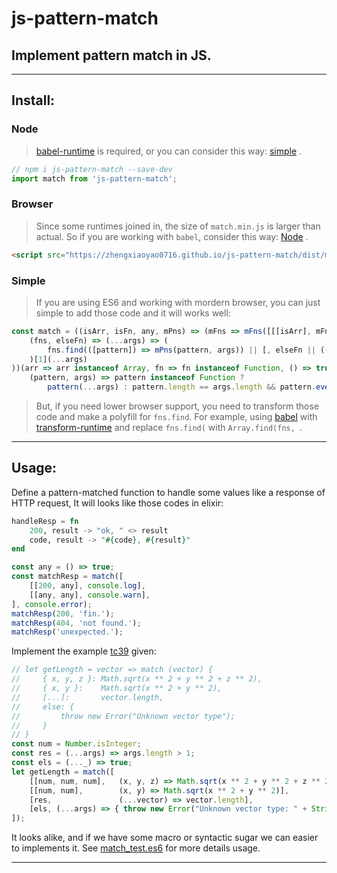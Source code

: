 # js-pattern-match
## Implement pattern match in JS.

***
## Install:
### Node
> [babel-runtime][transform-runtime] is required, or you can consider this way: [simple](#Simple) .
``` javascript
// npm i js-pattern-match --save-dev
import match from 'js-pattern-match';
```

### Browser
> Since some runtimes joined in, the size of `match.min.js` is larger than actual. So if you are working with `babel`, consider this way: [Node](#Node) .
``` html
<script src="https://zhengxiaoyao0716.github.io/js-pattern-match/dist/match.min.js"></script>
```

### Simple
> If you are using ES6 and working with mordern browser, you can just simple to add those code and it will works well:
``` javascript
const match = ((isArr, isFn, any, mPns) => (mFns => mFns([[[isArr], mFns], [[isArr, isFn], mFns], [[any, isArr], mPns]]))(
    (fns, elseFn) => (...args) => (
        fns.find(([pattern]) => mPns(pattern, args)) || [, elseFn || ((...args) => { throw new Error('no matched pattern.'); })]
    )[1](...args)
))(arr => arr instanceof Array, fn => fn instanceof Function, () => true,
    (pattern, args) => pattern instanceof Function ?
        pattern(...args) : pattern.length == args.length && pattern.every((p, i) => p instanceof Function ? p(args[i]) : p === args[i]));
```
> But, if you need lower browser support, you need to transform those code and make a polyfill for `fns.find`. For example, using [babel](https://babeljs.io) with [transform-runtime][] and replace `fns.find(` with `Array.find(fns, `.

***
## Usage:
Define a pattern-matched function to handle some values like a response of HTTP request, It will looks like those codes in elixir:
``` elixir
handleResp = fn
    200, result -> "ok, " <> result
    code, result -> "#{code}, #{result}"
end
```
``` javascript
const any = () => true;
const matchResp = match([
    [[200, any], console.log],
    [[any, any], console.warn],
], console.error);
matchResp(200, 'fin.');
matchResp(404, 'not found.');
matchResp('unexpected.');
```

Implement the example [tc39]((https://github.com/tc39/proposal-pattern-matching#ecmascript-pattern-matching-syntax)) given:
``` javascript
// let getLength = vector => match (vector) {
//     { x, y, z }: Math.sqrt(x ** 2 + y ** 2 + z ** 2),
//     { x, y }:    Math.sqrt(x ** 2 + y ** 2),
//     [...]:       vector.length,
//     else: {
//         throw new Error("Unknown vector type");
//     }
// }
const num = Number.isInteger;
const res = (...args) => args.length > 1;
const els = (..._) => true;
let getLength = match([
    [[num, num, num],   (x, y, z) => Math.sqrt(x ** 2 + y ** 2 + z ** 2)],
    [[num, num],        (x, y) => Math.sqrt(x ** 2 + y ** 2)],
    [res,               (...vector) => vector.length],
    [els, (...args) => { throw new Error("Unknown vector type: " + String(args)); }]
]);
```

It looks alike, and if we have some macro or syntactic sugar we can easier to implements it. See [match_test.es6](./match_test.es6) for more details usage.

***
[transform-runtime]: https://babeljs.io/docs/plugins/transform-runtime/
